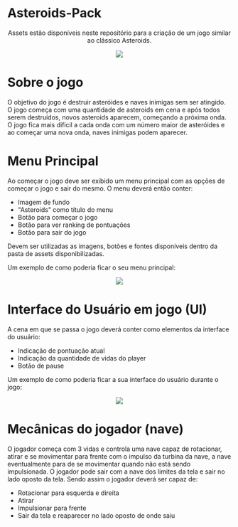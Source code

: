 # Asteroids-Pack
<p align="center"> Assets estão disponíveis neste repositório para a criação de um jogo similar ao clássico Asteroids. </p>
<p align="center">
    <img align="center" src="https://upload.wikimedia.org/wikipedia/en/1/13/Asteroi1.png" />
</p>

<h1> Sobre o jogo </h1>

O objetivo do jogo é destruir asteróides e naves inimigas sem ser atingido. O jogo começa com uma quantidade de asteroids em cena e após todos serem destruídos, novos asteroids aparecem, começando a próxima onda. O jogo fica mais difícil a cada onda com um número maior de asteróides e ao começar uma nova onda, naves inimigas podem aparecer.

# Menu Principal

Ao começar o jogo deve ser exibido um menu principal com as opções de começar o jogo e sair do mesmo. O menu deverá então conter:
<ul>
  <li> Imagem de fundo </li>
  <li> "Asteroids" como título do menu </li>
  <li> Botão para começar o jogo </li>
  <li> Botão para ver ranking de pontuações </li>
  <li> Botão para sair do jogo </li>
</ul>


Devem ser utilizadas as imagens, botões e fontes disponíveis dentro da pasta de assets disponibilizadas.

Um exemplo de como poderia ficar o seu menu principal: 
<p align="center">
    <img src="https://i.ibb.co/BCttKhY/Screen-Shot-2019-10-21-at-13-18-31.png" />
</p>


# Interface do Usuário em jogo (UI)

A cena em que se passa o jogo deverá conter como elementos da interface do usuário:
<ul>
  <li> Indicação de pontuação atual </li>
  <li> Indicação da quantidade de vidas do player </li>
  <li> Botão de pause </li>
</ul>

Um exemplo de como poderia ficar a sua interface do usuário durante o jogo: 
<p align="center">
    <img src="https://i.ibb.co/yWPpPGC/Screen-Shot-2019-10-21-at-13-35-08.png" />
</p>


# Mecânicas do jogador (nave)
O jogador começa com 3 vidas e controla uma nave capaz de rotacionar, atirar e se movimentar para frente com o impulso da turbina da nave, a nave eventualmente para de se movimentar quando não está sendo impulsionada.
O jogador pode sair com a nave dos limites da tela e sair no lado oposto da tela.
Sendo assim o jogador deverá ser capaz de:
<ul>
  <li> Rotacionar para esquerda e direita</li>
  <li> Atirar </li>
  <li> Impulsionar para frente </li>
  <li> Sair da tela e reaparecer no lado oposto de onde saiu </li>
</ul>

  

 
